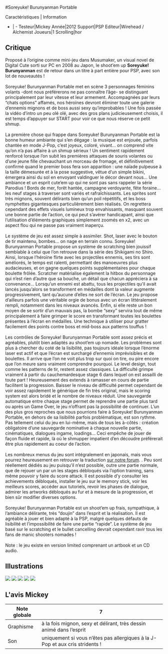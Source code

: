 #Soreyuke! Burunyanman Portable

Caractéristiques | Information
- | -
Testeur|Mickey
Année|2012
Support|PSP
Editeur|Wirehead / Alchemist
Joueurs|1
Scrolling|hor

## Critique
Proposé à l’origine comme mini-jeu dans Musumaker, un visual novel de Digital Cute sorti sur PC en 2008 au Japon, le shoot’em up <b>Soreyuke! Burunyanman</b> est de retour dans un titre à part entière pour PSP, avec son lot de nouveautés !<br/><br/>Soreyuke! Burunyanman Portable met en scène 3 personnages féminins volants -dont nous préférerons ne pas connaître l’âge- se distinguant principalement par leur vitesse et leur armement. Accompagnées par leurs “chats options” affamés, nos héroïnes devront éliminer toute une galerie d’ennemis mignons et de boss aussi sexy qu’improbables ! Une fois passée la vidéo d’intro un peu olé olé, avec des gros plans judicieusement choisis, il est temps d’appuyer sur START pour voir ce que nous réserve ce petit shmup.<br/><br/>La première chose qui frappe dans Soreyuke! Burunyanman Portable est la bonne humeur ambiante qui s’en dégage : la musique est enjouée, parfois chantée en mode J-Pop, c’est joyeux, coloré, vivant... on comprend vite qu’on n’a pas affaire à un shmup sérieux ! Un sentiment rapidement renforcé lorsque l’on subit les premières attaques de souris volantes ou d’une jeune fille chevauchant un morceau de fromage, et définitivement confirmé quand le premier boss fera son apparition : une naïade pulpeuse à la taille démesurée et à la pose suggestive, vêtue d’un simple bikini, émergera ainsi du sol en envoyant valdinguer le décor devant nous... Une ambiance et un esprit cute’em up qui ne sont pas sans rappeler la série Parodius ! Bords de mer, forêt hantée, campagne verdoyante, fête foraine... les neuf stages à traverser sont variés et rafraîchissants. Les sprites sont très mignons, souvent délirants bien qu’un poil répétitifs, et les boss nymphettes gigantesques particulièrement bien réalisés. On regrettera cependant des effets visuels lumineux trop envahissants, masquant souvent une bonne partie de l’action, ce qui peut s’avérer handicapant, ainsi que l’utilisation d’éléments graphiques simplement zoomés en x2, avec un aspect flou qui ne passe pas vraiment inaperçu.<br/><br/>Le système de jeu est assez simple à assimiler. Shot, laser avec le bouton de tir maintenu, bombes... on nage en terrain connu. Soreyuke! Burunyanman Portable propose un système de scratching bien jouissif semblable à celui que l’on retrouve dans la série des Shikigami no Shiro. Ainsi, lorsque l’héroïne flirte avec les projectiles ennemis, ses tirs sont améliorés, le temps est ralenti, permettant des manoeuvres plus audacieuses, et on gagne quelques points supplémentaires pour chaque boulette frôlée. Scratcher matérialise également la hitbox du personnage qui n’est rien d’autre que sa bouche, un détail que chacun appréciera à sa convenance... Lorsqu’un ennemi est abattu, tous les projectiles qu’il avait lancés jusqu’alors se transforment en médailles dont la valeur augmente progressivement, tant qu’aucune d’elles ne sort de l’écran. Le jeu propose d’ailleurs parfois une véritable orgie de bonus avec un écran littéralement rempli, notamment dans les niveaux avancés. Enfin, si elle reste un bon moyen de se sortir d’un mauvais pas, la bombe “sexy” servira tout de même principalement à faire grimper le score en transformant toutes les boulettes présentes à l’écran en médailles. Une technique à utiliser pour gratter facilement des points contre boss et mid-boss aux patterns touffus !<br/><br/>Les contrôles de Soreyuke! Burunyanman Portable sont assez précis et agréables, plutôt bien adaptés au shoot’em up nomade. Les problèmes sont plus à chercher du coté de la lisibilité, pas toujours idéale lorsque l’énorme laser est actif et que l’écran est surchargé d’ennemis imprévisibles et de boulettes. Il arrive que l’on ne voit plus trop sur quoi on tire, ou pire encore que l’on meure sans vraiment comprendre pourquoi. Le level design, tout comme les patterns de tir, restent assez classiques. La difficulté grimpe vraiment à partir du cauchemardesque stage 6 dans lequel on est assailli de toute part ! Heureusement des extends à ramasser en cours de partie facilitent la progression. Baisser le niveau de difficulté permet cependant de voir assez rapidement le générique de fin très original, mais le scoring system est alors bridé et le nombre de niveaux réduit. Une sauvegarde automatique entre chaque stage permet de reprendre une partie plus tard ou après un Game Over, le jeu n’offrant pas la possibilité de continuer. L’un des plus gros reproches que nous pourrions faire à Soreyuke! Burunyanman Portable, en dehors de sa lisibilité parfois problématique, est son rythme. Pas tellement celui du jeu en lui-même, mais de tous les à-côtés : création obligatoire d’une sauvegarde nominative à chaque nouvelle partie, cinématiques, dialogues ingame, loadings... Ceci empêche de jouer de façon fluide et rapide, là où le shmupper impatient d’en découdre préférerait être plus rapidement au coeur de l’action.<br/><br/>Les nombreux menus du jeu sont intégralement en japonais, mais vous pourrez heureusement en retrouver la traduction  <a href="http://forum.shmup.com/viewtopic.php?f=18&t=17572">sur notre forum</a>. . Peu sont réellement dédiés au jeu puisqu’il n’est possible, outre une partie normale, que de rejouer un par un les stages débloqués via l’option training, sans même pouvoir y faire du score attack. Il est possible d’y consulter les achievements débloqués, installer le jeu sur le memory stick, voir les meilleurs scores, accéder aux tutoriels, revoir les phases de dialogue, admirer les artworks débloqués au fur et à mesure de la progression, et bien sûr modifier diverses options.<br/><br/>Soreyuke! Burunyanman Portable est un shoot’em up frais, sympathique, à l’ambiance délirante, très “doujin” dans l’esprit et la réalisation. Il est agréable à jouer et bien adapté à la PSP, malgré quelques défauts de lisibilité et l’impossibilité de faire une partie “rapide”. Le système de jeu basé sur le scratching et le bullet cancelling devrait cependant ravir tous les fans de manic shooters nomades !<br/><br/>Note : le jeu existe en version limited comprenant un artbook et un CD audio.<br/>

## Illustrations
![](http://www.shmup.com/images/thumbs/img_fiche_1_1539.jpg)
![](http://www.shmup.com/images/thumbs/img_fiche_2_1539.jpg)
![](http://www.shmup.com/images/thumbs/img_fiche_3_1539.jpg)
![](http://www.shmup.com/images/thumbs/img_fiche_4_1539.jpg)
![](http://www.shmup.com/images/thumbs/)

## L'avis Mickey
Note globale|7
-|-
Graphisme|à la fois mignon, sexy et délirant, très dessin animé dans l’esprit
Son|uniquement si vous n’êtes pas allergiques à la J-Pop et aux cris stridents !
